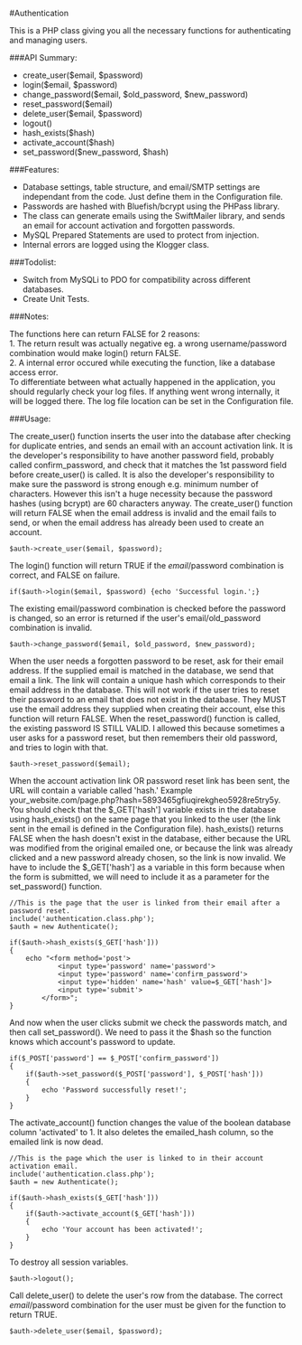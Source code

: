 #Authentication 

This is a PHP class giving you all the necessary functions for authenticating and managing users.

###API Summary:

- create_user($email, $password)
- login($email, $password)
- change_password($email, $old_password, $new_password)
- reset_password($email)
- delete_user($email, $password)
- logout()
- hash_exists($hash)
- activate_account($hash)
- set_password($new_password, $hash)

###Features:

- Database settings, table structure, and email/SMTP settings are independant from the code. Just define them in the Configuration file.
- Passwords are hashed with Bluefish/bcrypt using the PHPass library. 
- The class can generate emails using the SwiftMailer library, and sends an email for account activation and forgotten passwords.
- MySQL Prepared Statements are used to protect from injection.
- Internal errors are logged using the Klogger class.

###Todolist:
- Switch from MySQLi to PDO for compatibility across different databases.
- Create Unit Tests.

###Notes:

The functions here can return FALSE for 2 reasons:  
    1. The return result was actually negative eg. a wrong username/password combination would make login() return FALSE.  
    2. A internal error occured while executing the function, like a database access error.  
To differentiate between what actually happened in the application, you should regularly check your log files.  If anything went wrong internally, it will be logged there.
The log file location can be set in the Configuration file.

###Usage:

The create_user() function inserts the user into the database after checking for duplicate entries, and sends an email with an account activation link.
It is the developer's responsibility to have another password field, probably called confirm_password, and check that it matches the 1st password field before create_user() is called.
It is also the developer's responsibility to make sure the password is strong enough e.g. minimum number of characters. However this isn't a huge necessity because the password hashes (using bcrypt) are 60 characters anyway.
The create_user() function will return FALSE when the email address is invalid and the email fails to send, or when the email address has already been used to create an account.

    $auth->create_user($email, $password);  

The login() function will return TRUE if the $email/$password combination is correct, and FALSE on failure.  

    if($auth->login($email, $password) {echo 'Successful login.';}

The existing email/password combination is checked before the password is changed, so an error is returned if the user's email/old_password combination is invalid.  

    $auth->change_password($email, $old_password, $new_password);

When the user needs a forgotten password to be reset, ask for their email address. If the supplied email is matched in the database, we send that email a link. The link will contain a unique hash which corresponds to their email address in the database.
This will not work if the user tries to reset their password to an email that does not exist in the database. They MUST use the email address they supplied when creating their account, else this function will return FALSE.
When the reset_password() function is called, the existing password IS STILL VALID. I allowed this because sometimes a user asks for a password reset, but then remembers their old password, and tries to login with that.

    $auth->reset_password($email);

When the account activation link OR password reset link has been sent, the URL will contain a variable called 'hash.' Example your_website.com/page.php?hash=5893465gfiuqirekgheo5928re5try5y.
You should check that the $_GET['hash'] variable exists in the database using hash_exists() on the same page that you linked to the user (the link sent in the email is defined in the Configuration file).
hash_exists() returns FALSE when the hash doesn't exist in the database, either because the URL was modified from the original emailed one, or because the link was already clicked and a new password already chosen, so the link is now invalid. We have to include the $_GET['hash'] as a variable in this form because when the form is submitted, we will need to include it as a parameter for the set_password() function.

    //This is the page that the user is linked from their email after a password reset.
    include('authentication.class.php');
    $auth = new Authenticate();
	    
    if($auth->hash_exists($_GET['hash']))
    {
        echo "<form method='post'>
                <input type='password' name='password'>
                <input type='password' name='confirm_password'>
                <input type='hidden' name='hash' value=$_GET['hash']>
                <input type='submit'>
            </form>";
    }
    
And now when the user clicks submit we check the passwords match, and then call set_password(). We need to pass it the $hash so the function knows which account's password to update.  
    
    if($_POST['password'] == $_POST['confirm_password'])
    {
        if($auth->set_password($_POST['password'], $_POST['hash']))
        {
            echo 'Password successfully reset!';
        }
    }
    
The activate_account() function changes the value of the boolean database column 'activated' to 1. It also deletes the emailed_hash column, so the emailed link is now dead.  

    //This is the page which the user is linked to in their account activation email.
    include('authentication.class.php');
    $auth = new Authenticate();
    
    if($auth->hash_exists($_GET['hash']))
    {
        if($auth->activate_account($_GET['hash']))
        {
            echo 'Your account has been activated!';
        }
    }
    
To destroy all session variables.

    $auth->logout();
    
Call delete_user() to delete the user's row from the database. The correct $email/$password combination for the user must be given for the function to return TRUE.

    $auth->delete_user($email, $password);
